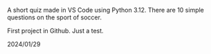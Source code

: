 
A short quiz made in VS Code using Python 3.12. There are 10 simple questions on the sport of soccer. 

First project in Github. Just a test.

2024/01/29
